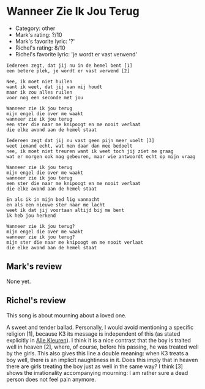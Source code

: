 # Wanneer Zie Ik Jou Terug

 * Category: other
 * Mark's rating: ?/10
 * Mark's  favorite lyric: '?'
 * Richel's rating: 8/10
 * Richel's favorite lyric: 'je wordt er vast verwend'


```
Iedereen zegt, dat jij nu in de hemel bent [1]
een betere plek, je wordt er vast verwend [2]

Nee, ik moet niet huilen
want ik weet, dat jij van mij houdt
maar ik zou alles ruilen
voor nog een seconde met jou

Wanneer zie ik jou terug
mijn engel die over me waakt
wanneer zie ik jou terug
een ster die naar me knipoogt en me nooit verlaat
die elke avond aan de hemel staat

Iedereen zegt dat jij nu vast geen pijn meer voelt [3]
weet iemand echt, wat men daar dan mee bedoelt
nee, ik moet niet treuren want ik weet toch jij ziet me graag
wat er morgen ook mag gebeuren, maar wie antwoordt echt op mijn vraag

Wanneer zie ik jou terug
mijn engel die over me waakt
wanneer zie ik jou terug
een ster die naar me knipoogt en me nooit verlaat
die elke avond aan de hemel staat

En als ik in mijn bed lig vannacht
en als een nieuwe ster naar me lacht
weet ik dat jij voortaan altijd bij me bent
ik heb jou herkend

Wanneer zie ik jou terug?
mijn engel die over me waakt
wanneer zie ik jou terug?
mijn ster die naar me knipoogt en me nooit verlaat
die elke avond aan de hemel staat
```

## Mark's review

None yet.

## Richel's review

This song is about mourning about a loved one.

A sweet and tender ballad. Personally, I would avoid mentioning a specific religion [1], because K3 its message is independent of this (as stated explicitly in [Alle Kleuren](AlleKleuren.md)).
I think it is a nice contrast that the boy is traited well in heaven [2], where, of course, before his passing, he was treated well by the girls. 
This also gives this line a double meaning: when K3 treats a boy well, there is an implicit naughtiness in it. Does this imply that in heaven there
are girls treating the boy just as well in the same way? I think [3] shows the irrationality accompanying mourning: I am rather sure a dead person does not feel pain anymore.